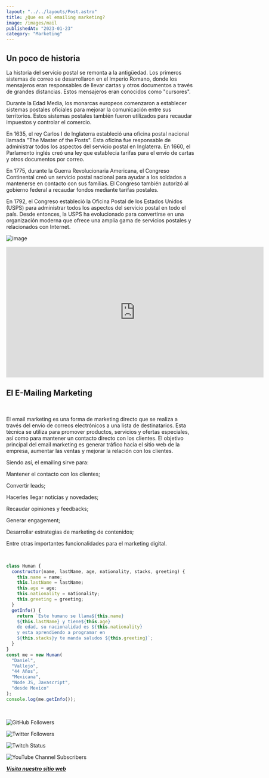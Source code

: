 ```yaml
---
layout: "../../layouts/Post.astro"
title: ¿Que es el emailing marketing?
image: /images/mail
publishedAt: "2023-01-23"
category: "Marketing"
---
```


## Un poco de historia

La historia del servicio postal se remonta a la antigüedad. Los primeros sistemas de correo se desarrollaron en el Imperio Romano, donde los mensajeros eran responsables de llevar cartas y otros documentos a través de grandes distancias. Estos mensajeros eran conocidos como "cursores".

Durante la Edad Media, los monarcas europeos comenzaron a establecer sistemas postales oficiales para mejorar la comunicación entre sus territorios. Estos sistemas postales también fueron utilizados para recaudar impuestos y controlar el comercio.

En 1635, el rey Carlos I de Inglaterra estableció una oficina postal nacional llamada "The Master of the Posts". Esta oficina fue responsable de administrar todos los aspectos del servicio postal en Inglaterra. En 1660, el Parlamento inglés creó una ley que establecía tarifas para el envío de cartas y otros documentos por correo.

En 1775, durante la Guerra Revolucionaria Americana, el Congreso Continental creó un servicio postal nacional para ayudar a los soldados a mantenerse en contacto con sus familias. El Congreso también autorizó al gobierno federal a recaudar fondos mediante tarifas postales.

En 1792, el Congreso estableció la Oficina Postal de los Estados Unidos (USPS) para administrar todos los aspectos del servicio postal en todo el país. Desde entonces, la USPS ha evolucionado para convertirse en una organización moderna que ofrece una amplia gama de servicios postales y relacionados con Internet.

![image](https://images.pexels.com/photos/5605061/pexels-photo-5605061.jpeg?auto=compress&cs=tinysrgb&w=1260&h=750&dpr=1)

<div>
<p style = 'text-align:center;'>
<iframe width="690" height="350" src="https://www.youtube.com/embed/58jyc98dvYM" title="Del cartero al E-Mail" frameborder="0" allow="accelerometer; autoplay; clipboard-write; encrypted-media; gyroscope; picture-in-picture; web-share" allowfullscreen></iframe>

</p>
</div>

## El E-Mailing Marketing

<br>

El email marketing es una forma de marketing directo que se realiza a través del envío de correos electrónicos a una lista de destinatarios. Esta técnica se utiliza para promover productos, servicios y ofertas especiales, así como para mantener un contacto directo con los clientes. El objetivo principal del email marketing es generar tráfico hacia el sitio web de la empresa, aumentar las ventas y mejorar la relación con los clientes.

Siendo así, el emailing sirve para:

Mantener el contacto con los clientes;

Convertir leads;

Hacerles llegar noticias y novedades;

Recaudar opiniones y feedbacks;

Generar engagement;

Desarrollar estrategias de marketing de contenidos;

Entre otras importantes funcionalidades para el marketing digital.

<br/>

```js
class Human {
  constructor(name, lastName, age, nationality, stacks, greeting) {
    this.name = name;
    this.lastName = lastName;
    this.age = age;
    this.nationality = nationality;
    this.greeting = greeting;
  }
  getInfo() {
    return `Este humano se llama${this.name}
    ${this.lastName} y tiene${this.age}
    de edad, su nacionalidad es ${this.nationality}
    y esta aprendiendo a programar en 
    ${this.stacks}y te manda saludos ${this.greeting}`;
  }
}
const me = new Human(
  "Daniel",
  "Vallejo",
  "44 Años",
  "Mexicana",
  "Node JS, Javascript",
  "desde Mexico"
);
console.log(me.getInfo());
```

<br/>

![GitHub Followers](https://img.shields.io/github/followers/DanyVeneno?style=social)

![Twitter Followers](https://img.shields.io/twitter/follow/venenodigital?style=social)

![Twitch Status](https://img.shields.io/twitch/status/yehiibhii?style=social)

![YouTube Channel Subscribers](https://img.shields.io/youtube/channel/subscribers/UC8UhdMAKJX56O2PY8kzBIlw?style=social)

[**_Visita nuestro sitio web_**](https://juanitovenenoestudio.netlify.app/)
